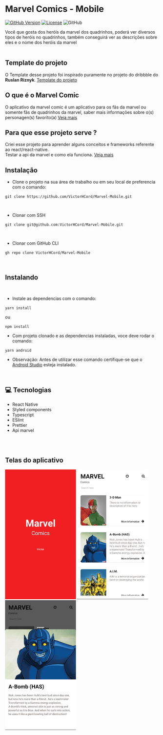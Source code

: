 # Marvel Comics - Mobile 


[![GitHub Version](https://img.shields.io/static/v1?label=version&message=1.0.0&color=gree)](https://github.com/VictorHCord/Marvel-Mobile)
[![License](https://img.shields.io/static/v1?label=license&message=MIT&color=blue)](https://github.com/VictorHCord/Marvel-Mobile)
![GitHub](https://img.shields.io/static/v1?label=In%20progress&message=TRUE&color=GREEN)



Você que gosta dos heróis da marvel dos quadrinhos, poderá ver diversos tipos de heróis no quadrinhos, também conseguirá ver as descrições sobre eles e o nome dos heróis da marvel
<br>
<br>

## Template do projeto
O Template desse projeto foi inspirado puramente no projeto do dribbble do **Ruslan Riznyk**. 
[Template do projeto](https://dribbble.com/shots/4985712-Marvel-Heroes-Library)
<br>

## O que é o Marvel Comic
O aplicativo da marvel comic é um aplicativo para os fãs da marvel ou somente fãs de quadrinhos da marvel, saber mais informações sobre o(s) personagen(s) favorito(a)
[Veja mais](https://www.marvel.com/)

## Para que esse projeto serve ?
Criei esse projeto para aprender alguns conceitos e frameworks referente ao react/react-native.
<br>
Testar a api da marvel e como ela funciona. [Veja mais](https://developer.marvel.com/docs)

## Instalação

- Clone o projeto na sua área de trabalho ou em seu local de preferencia com o comando: 

``` 
git clone https://github.com/VictorHCord/Marvel-Mobile.git
```
<br>

- Clonar com SSH
```
git clone git@github.com:VictorHCord/Marvel-Mobile.git
```

<br>

- Clonar com GitHub CLI
```
gh repo clone VictorHCord/Marvel-Mobile
```

<br>


## Instalando
<br>

- Instale as dependencias com o comando: 

```
yarn install
```
ou

```
npm install
```

- Com projeto clonado e as dependencias instaladas, voce deve rodar o comando:

``` 
yarn android
```
- Observação: Antes de utilizar esse comando certifique-se que o [Android Studio](https://developer.android.com/) esteja instalado.

<br>

## :computer: Tecnologias

- React Native
- Styled components
- Typescript
- ESlint
- Prettier
- Api marvel
<br>
<br>

## Telas do aplicativo

<div>
<img src="./src/assets/images/initial_page.png" alt="Tela inicial da aplicação" height="425">
<img src="./src/assets/images/list_heroes.png" alt="Tela de listagem de heróis" height="425">
<img src="./src/assets/images/description_hero.png" alt="Tela de descrição do herói" height="425">
<br>
